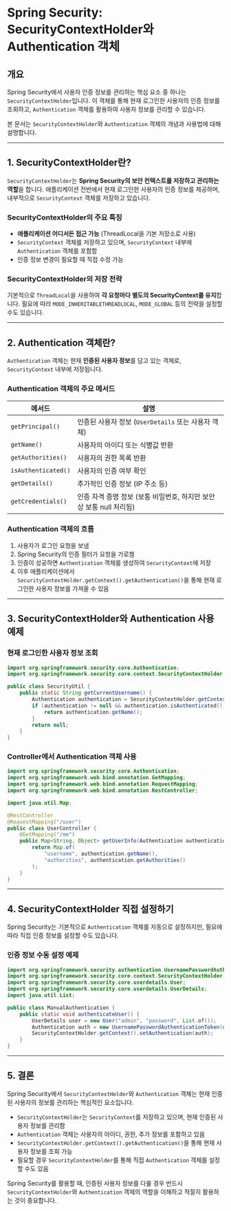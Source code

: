 # Spring Security: SecurityContextHolder와 Authentication 객체

## 개요
Spring Security에서 사용자 인증 정보를 관리하는 핵심 요소 중 하나는 `SecurityContextHolder`입니다. 이 객체를 통해 현재 로그인한 사용자의 인증 정보를 조회하고, `Authentication` 객체를 활용하여 사용자 정보를 관리할 수 있습니다.

본 문서는 `SecurityContextHolder`와 `Authentication` 객체의 개념과 사용법에 대해 설명합니다.

---

## 1. SecurityContextHolder란?
`SecurityContextHolder`는 **Spring Security의 보안 컨텍스트를 저장하고 관리하는 역할**을 합니다. 애플리케이션 전반에서 현재 로그인한 사용자의 인증 정보를 제공하며, 내부적으로 `SecurityContext` 객체를 저장하고 있습니다.

### SecurityContextHolder의 주요 특징
- **애플리케이션 어디서든 접근 가능** (ThreadLocal을 기본 저장소로 사용)
- `SecurityContext` 객체를 저장하고 있으며, `SecurityContext` 내부에 `Authentication` 객체를 포함함
- 인증 정보 변경이 필요할 때 직접 수정 가능

### SecurityContextHolder의 저장 전략
기본적으로 `ThreadLocal`을 사용하여 **각 요청마다 별도의 SecurityContext를 유지**합니다. 필요에 따라 `MODE_INHERITABLETHREADLOCAL`, `MODE_GLOBAL` 등의 전략을 설정할 수도 있습니다.

---

## 2. Authentication 객체란?
`Authentication` 객체는 현재 **인증된 사용자 정보**를 담고 있는 객체로, `SecurityContext` 내부에 저장됩니다.

### Authentication 객체의 주요 메서드
| 메서드 | 설명 |
|--------|--------|
| `getPrincipal()` | 인증된 사용자 정보 (`UserDetails` 또는 사용자 객체) |
| `getName()` | 사용자의 아이디 또는 식별값 반환 |
| `getAuthorities()` | 사용자의 권한 목록 반환 |
| `isAuthenticated()` | 사용자의 인증 여부 확인 |
| `getDetails()` | 추가적인 인증 정보 (IP 주소 등) |
| `getCredentials()` | 인증 자격 증명 정보 (보통 비밀번호, 하지만 보안상 보통 null 처리됨) |

### Authentication 객체의 흐름
1. 사용자가 로그인 요청을 보냄
2. Spring Security의 인증 필터가 요청을 가로챔
3. 인증이 성공하면 `Authentication` 객체를 생성하여 `SecurityContext`에 저장
4. 이후 애플리케이션에서 `SecurityContextHolder.getContext().getAuthentication()`을 통해 현재 로그인한 사용자 정보를 가져올 수 있음

---

## 3. SecurityContextHolder와 Authentication 사용 예제
### 현재 로그인한 사용자 정보 조회
```java
import org.springframework.security.core.Authentication;
import org.springframework.security.core.context.SecurityContextHolder;

public class SecurityUtil {
    public static String getCurrentUsername() {
        Authentication authentication = SecurityContextHolder.getContext().getAuthentication();
        if (authentication != null && authentication.isAuthenticated()) {
            return authentication.getName();
        }
        return null;
    }
}
```

### Controller에서 Authentication 객체 사용
```java
import org.springframework.security.core.Authentication;
import org.springframework.web.bind.annotation.GetMapping;
import org.springframework.web.bind.annotation.RequestMapping;
import org.springframework.web.bind.annotation.RestController;

import java.util.Map;

@RestController
@RequestMapping("/user")
public class UserController {
    @GetMapping("/me")
    public Map<String, Object> getUserInfo(Authentication authentication) {
        return Map.of(
            "username", authentication.getName(),
            "authorities", authentication.getAuthorities()
        );
    }
}
```

---

## 4. SecurityContextHolder 직접 설정하기
Spring Security는 기본적으로 `Authentication` 객체를 자동으로 설정하지만, 필요에 따라 직접 인증 정보를 설정할 수도 있습니다.

### 인증 정보 수동 설정 예제
```java
import org.springframework.security.authentication.UsernamePasswordAuthenticationToken;
import org.springframework.security.core.context.SecurityContextHolder;
import org.springframework.security.core.userdetails.User;
import org.springframework.security.core.userdetails.UserDetails;
import java.util.List;

public class ManualAuthentication {
    public static void authenticateUser() {
        UserDetails user = new User("admin", "password", List.of());
        Authentication auth = new UsernamePasswordAuthenticationToken(user, null, user.getAuthorities());
        SecurityContextHolder.getContext().setAuthentication(auth);
    }
}
```

---

## 5. 결론
Spring Security에서 `SecurityContextHolder`와 `Authentication` 객체는 현재 인증된 사용자의 정보를 관리하는 핵심적인 요소입니다.

- `SecurityContextHolder`는 `SecurityContext`를 저장하고 있으며, 현재 인증된 사용자 정보를 관리함
- `Authentication` 객체는 사용자의 아이디, 권한, 추가 정보를 포함하고 있음
- `SecurityContextHolder.getContext().getAuthentication()`을 통해 현재 사용자 정보를 조회 가능
- 필요할 경우 `SecurityContextHolder`를 통해 직접 `Authentication` 객체를 설정할 수도 있음

Spring Security를 활용할 때, 인증된 사용자 정보를 다룰 경우 반드시 `SecurityContextHolder`와 `Authentication` 객체의 역할을 이해하고 적절히 활용하는 것이 중요합니다.

